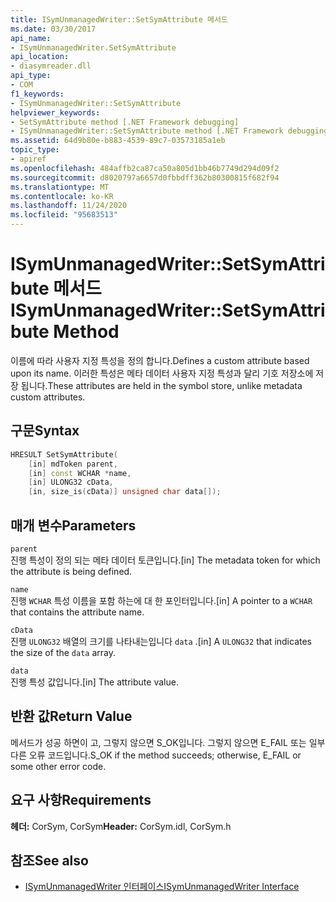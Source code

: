 ```yaml
---
title: ISymUnmanagedWriter::SetSymAttribute 메서드
ms.date: 03/30/2017
api_name:
- ISymUnmanagedWriter.SetSymAttribute
api_location:
- diasymreader.dll
api_type:
- COM
f1_keywords:
- ISymUnmanagedWriter::SetSymAttribute
helpviewer_keywords:
- SetSymAttribute method [.NET Framework debugging]
- ISymUnmanagedWriter::SetSymAttribute method [.NET Framework debugging]
ms.assetid: 64d9b80e-b883-4539-89c7-03573185a1eb
topic_type:
- apiref
ms.openlocfilehash: 484affb2ca87ca50a805d1bb46b7749d294d09f2
ms.sourcegitcommit: d8020797a6657d0fbbdff362b80300815f682f94
ms.translationtype: MT
ms.contentlocale: ko-KR
ms.lasthandoff: 11/24/2020
ms.locfileid: "95683513"
---
```

# <a name="isymunmanagedwritersetsymattribute-method"></a><span data-ttu-id="afa2e-102">ISymUnmanagedWriter::SetSymAttribute 메서드</span><span class="sxs-lookup"><span data-stu-id="afa2e-102">ISymUnmanagedWriter::SetSymAttribute Method</span></span>

<span data-ttu-id="afa2e-103">이름에 따라 사용자 지정 특성을 정의 합니다.</span><span class="sxs-lookup"><span data-stu-id="afa2e-103">Defines a custom attribute based upon its name.</span></span> <span data-ttu-id="afa2e-104">이러한 특성은 메타 데이터 사용자 지정 특성과 달리 기호 저장소에 저장 됩니다.</span><span class="sxs-lookup"><span data-stu-id="afa2e-104">These attributes are held in the symbol store, unlike metadata custom attributes.</span></span>  
  
## <a name="syntax"></a><span data-ttu-id="afa2e-105">구문</span><span class="sxs-lookup"><span data-stu-id="afa2e-105">Syntax</span></span>  
  
```cpp  
HRESULT SetSymAttribute(  
    [in] mdToken parent,  
    [in] const WCHAR *name,  
    [in] ULONG32 cData,  
    [in, size_is(cData)] unsigned char data[]);  
```  
  
## <a name="parameters"></a><span data-ttu-id="afa2e-106">매개 변수</span><span class="sxs-lookup"><span data-stu-id="afa2e-106">Parameters</span></span>  

 `parent`  
 <span data-ttu-id="afa2e-107">진행 특성이 정의 되는 메타 데이터 토큰입니다.</span><span class="sxs-lookup"><span data-stu-id="afa2e-107">[in] The metadata token for which the attribute is being defined.</span></span>  
  
 `name`  
 <span data-ttu-id="afa2e-108">진행 `WCHAR` 특성 이름을 포함 하는에 대 한 포인터입니다.</span><span class="sxs-lookup"><span data-stu-id="afa2e-108">[in] A pointer to a `WCHAR` that contains the attribute name.</span></span>  
  
 `cData`  
 <span data-ttu-id="afa2e-109">진행 `ULONG32` 배열의 크기를 나타내는입니다 `data` .</span><span class="sxs-lookup"><span data-stu-id="afa2e-109">[in] A `ULONG32` that indicates the size of the `data` array.</span></span>  
  
 `data`  
 <span data-ttu-id="afa2e-110">진행 특성 값입니다.</span><span class="sxs-lookup"><span data-stu-id="afa2e-110">[in] The attribute value.</span></span>  
  
## <a name="return-value"></a><span data-ttu-id="afa2e-111">반환 값</span><span class="sxs-lookup"><span data-stu-id="afa2e-111">Return Value</span></span>  

 <span data-ttu-id="afa2e-112">메서드가 성공 하면이 고, 그렇지 않으면 S_OK입니다. 그렇지 않으면 E_FAIL 또는 일부 다른 오류 코드입니다.</span><span class="sxs-lookup"><span data-stu-id="afa2e-112">S_OK if the method succeeds; otherwise, E_FAIL or some other error code.</span></span>  
  
## <a name="requirements"></a><span data-ttu-id="afa2e-113">요구 사항</span><span class="sxs-lookup"><span data-stu-id="afa2e-113">Requirements</span></span>  

 <span data-ttu-id="afa2e-114">**헤더:** CorSym, CorSym</span><span class="sxs-lookup"><span data-stu-id="afa2e-114">**Header:** CorSym.idl, CorSym.h</span></span>  
  
## <a name="see-also"></a><span data-ttu-id="afa2e-115">참조</span><span class="sxs-lookup"><span data-stu-id="afa2e-115">See also</span></span>

- [<span data-ttu-id="afa2e-116">ISymUnmanagedWriter 인터페이스</span><span class="sxs-lookup"><span data-stu-id="afa2e-116">ISymUnmanagedWriter Interface</span></span>](isymunmanagedwriter-interface.md)
